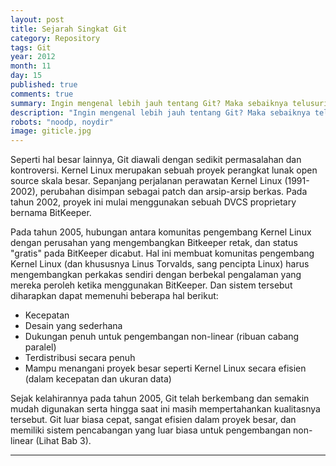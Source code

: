 ```yaml
---
layout: post
title: Sejarah Singkat Git
category: Repository
tags: Git
year: 2012
month: 11
day: 15
published: true
comments: true
summary: Ingin mengenal lebih jauh tentang Git? Maka sebaiknya telusuri bagaimana cikal bakal lahirnya Git. Walau hanya sepintas semoga bisa memancing anda untuk menelusuri lebih jauh tentang Git
description: "Ingin mengenal lebih jauh tentang Git? Maka sebaiknya telusuri bagaimana cikal bakal lahirnya Git. Walau hanya sepintas semoga bisa memancing anda untuk menelusuri lebih jauh tentang Git"
robots: "noodp, noydir"
image: giticle.jpg
---
```

<p>Seperti hal besar lainnya, Git diawali dengan sedikit permasalahan dan kontroversi. Kernel Linux merupakan sebuah proyek perangkat lunak open source skala besar. Sepanjang perjalanan perawatan Kernel Linux (1991-2002), perubahan disimpan sebagai patch dan arsip-arsip berkas. Pada tahun 2002, proyek ini mulai menggunakan sebuah DVCS proprietary bernama BitKeeper.</p>
<p>Pada tahun 2005, hubungan antara komunitas pengembang Kernel Linux dengan perusahan yang mengembangkan Bitkeeper retak, dan status "gratis" pada BitKeeper dicabut. Hal ini membuat komunitas pengembang Kernel Linux (dan khususnya Linus Torvalds, sang pencipta Linux) harus mengembangkan perkakas sendiri dengan berbekal pengalaman yang mereka peroleh ketika menggunakan BitKeeper. Dan sistem tersebut diharapkan dapat memenuhi beberapa hal berikut:</p>
<ul>
<li>Kecepatan</li>
<li>Desain yang sederhana</li>
<li>Dukungan penuh untuk pengembangan non-linear (ribuan cabang paralel)</li>
<li>Terdistribusi secara penuh</li>
<li>Mampu menangani proyek besar seperti Kernel Linux secara efisien (dalam kecepatan dan ukuran data)</li>
</ul>
<p>Sejak kelahirannya pada tahun 2005, Git telah berkembang dan semakin mudah digunakan serta hingga saat ini masih mempertahankan kualitasnya tersebut. Git luar biasa cepat, sangat efisien dalam proyek besar, dan memiliki sistem pencabangan yang luar biasa untuk pengembangan non-linear (Lihat Bab 3).</p><hr>